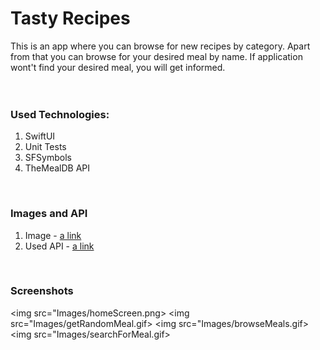 # Tasty Recipes
This is an app where you can browse for new recipes by category. Apart from that you can browse for your desired meal by name. If application wont't find
your desired meal, you will get informed.
<br>
<br>
<br>

### Used Technologies:
1. SwiftUI
2. Unit Tests
3. SFSymbols
4. TheMealDB API
<br>

### Images and API
1. Image - [a link](https://images.pexels.com/photos/1095550/pexels-photo-1095550.jpeg?auto=compress&cs=tinysrgb&w=1260&h=750&dpr=2)
2. Used API - [a link](https://www.themealdb.com)
<br>

### Screenshots
<img src="Images/homeScreen.png>
<img src="Images/getRandomMeal.gif>
<img src="Images/browseMeals.gif>
<img src="Images/searchForMeal.gif>
